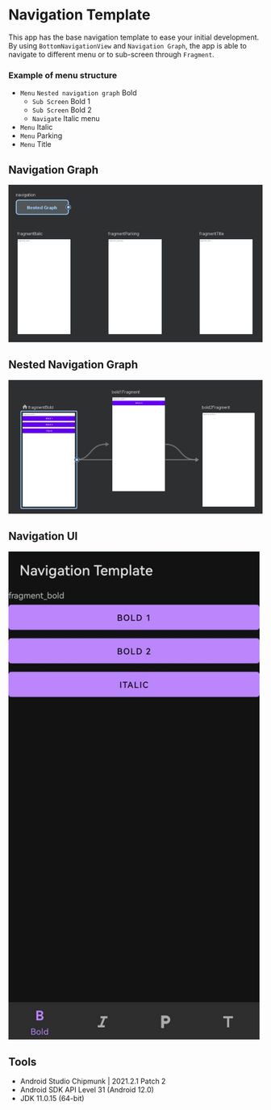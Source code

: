 # Navigation Template

This app has the base navigation template to ease your initial development. By using `BottomNavigationView` and `Navigation Graph`, the app is able to navigate to different menu or to sub-screen through `Fragment`.

### Example of menu structure

+ `Menu` `Nested navigation graph` Bold
	+ `Sub Screen` Bold 1
	+ `Sub Screen` Bold 2
	+ `Navigate` Italic menu
+ `Menu` Italic
+ `Menu` Parking
+ `Menu` Title

## Navigation Graph
![](https://github.com/ff55lab/android-kotlin-template-navigation/raw/main/nav_graph_1.png)

## Nested Navigation Graph
![](https://github.com/ff55lab/android-kotlin-template-navigation/raw/main/nav_graph_2_nested.png)

## Navigation UI

![](https://github.com/ff55lab/android-kotlin-template-navigation/raw/main/navigation_ui.png)

## Tools

- Android Studio Chipmunk | 2021.2.1 Patch 2
- Android SDK API Level 31 (Android 12.0)
- JDK 11.0.15 (64-bit)
